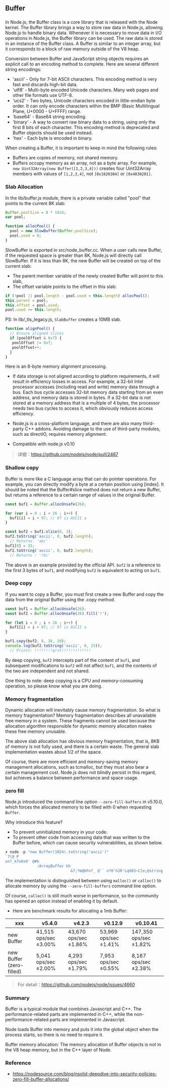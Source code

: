 ## Buffer

### 
In Node.js, the Buffer class is a core library that is released with the Node kernel. The Buffer library brings a way to store raw data in Node.js, allowing Node.js to handle binary data. Whenever it is necessary to move data in I/O operations in Node.js, the Buffer library can be used. The raw data is stored in an instance of the Buffer class. A Buffer is similar to an integer array, but it corresponds to a block of raw memory outside of the V8 heap.

Conversion between Buffer and JavaScript string objects requires an explicit call to an encoding method to complete. Here are several different string encodings:

- 'ascii' - Only for 7-bit ASCII characters. This encoding method is very fast and discards high-bit data.
- 'utf8' - Multi-byte encoded Unicode characters. Many web pages and other file formats use UTF-8.
- 'ucs2' - Two bytes, Unicode characters encoded in little-endian byte order. It can only encode characters within the BMP (Basic Multilingual Plane, U+0000 - U+FFFF) range.
- 'base64' - Base64 string encoding.
- 'binary' - A way to convert raw binary data to a string, using only the first 8 bits of each character. This encoding method is deprecated and Buffer objects should be used instead.
- 'hex' - Each byte is encoded in binary.


When creating a Buffer, it is important to keep in mind the following rules:
- Buffers are copies of memory, not shared memory.
- Buffers occupy memory as an array, not as a byte array. For example, `new Uint32Array(new Buffer([1,2,3,4]))` creates four Uint32Array members with values of `[1,2,3,4]`, not `[0x1020304]` or `[0x4030201]`.





### Slab Allocation
In the lib/buffer.js module, there is a private variable called "pool" that points to the current 8K slab:


```js
Buffer.poolSize = 8 * 1024;
var pool;

function allocPool() {
  pool = new SlowBuffer(Buffer.poolSize);
  pool.used = 0;
}
```
SlowBuffer is exported in src/node_buffer.cc. When a user calls new Buffer, if the requested space is greater than 8K, Node.js will directly call SlowBuffer. If it is less than 8K, the new Buffer will be created on top of the current slab:

- The parent member variable of the newly created Buffer will point to this slab,
- The offset variable points to the offset in this slab:

```js
if (!pool || pool.length - pool.used < this.length) allocPool();
this.parent = pool;
this.offset = pool.used;
pool.used += this.length;
```

PS: In lib/_tls_legacy.js, `SlabBuffer` creates a 10MB slab.

```js
function alignPool() {
  // Ensure aligned slices
  if (poolOffset & 0x7) {
   poolOffset |= 0x7;
   poolOffset++;
  }
}
```
Here is an 8-byte memory alignment processing.
* If data storage is not aligned according to platform requirements, it will result in efficiency losses in access. For example, a 32-bit Intel processor accesses (including read and write) memory data through a bus. Each bus cycle accesses 32-bit memory data starting from an even address, and memory data is stored in bytes. If a 32-bit data is not stored at a memory address that is a multiple of 4 bytes, the processor needs two bus cycles to access it, which obviously reduces access efficiency.

* Node.js is a cross-platform language, and there are also many third-party C++ addons. Avoiding damage to the use of third-party modules, such as directIO, requires memory alignment.

* Compatible with node.js v0.10

> 详细：https://github.com/nodejs/node/pull/2487

### Shallow copy
Buffer is more like a C language array that can do pointer operations. For example, you can directly modify a byte at a certain position using [index].
It should be noted that the Buffer#slice method does not return a new Buffer, but returns a reference to a certain range of values in the original Buffer.
```js
const buf1 = Buffer.allocUnsafe(26);

for (var i = 0 ; i < 26 ; i++) {
  buf1[i] = i + 97; // 97 is ASCII a
}

const buf2 = buf1.slice(0, 3);
buf2.toString('ascii', 0, buf2.length);
  // Returns: 'abc'
buf1[0] = 33;
buf2.toString('ascii', 0, buf2.length);
  // Returns : '!bc'

```

The above is an example provided by the official API. `buf2` is a reference to the first 3 bytes of `buf1`, and modifying `buf2` is equivalent to acting on `buf1`.


### Deep copy
If you want to copy a Buffer, you must first create a new Buffer and copy the data from the original Buffer using the .copy method.

```js
const buf1 = Buffer.allocUnsafe(26);
const buf2 = Buffer.allocUnsafe(26).fill('!');

for (let i = 0 ; i < 26 ; i++) {
  buf1[i] = i + 97; // 97 is ASCII a
}

buf1.copy(buf2, 8, 16, 20);
console.log(buf2.toString('ascii', 0, 25));
  // Prints: !!!!!!!!qrst!!!!!!!!!!!!!
```

By deep copying, `buf2` intercepts part of the content of `buf1`, and subsequent modifications to `buf2` will not affect `buf1`, and the contents of the two are independent and not shared.

One thing to note: deep copying is a CPU and memory-consuming operation, so please know what you are doing.


### Memory fragmentation

Dynamic allocation will inevitably cause memory fragmentation. So what is memory fragmentation?
Memory fragmentation describes all unavailable free memory in a system. These fragments cannot be used because the allocation algorithm responsible for dynamic memory allocation makes these free memory unusable.

The above slab allocation has obvious memory fragmentation, that is, 8KB of memory is not fully used, and there is a certain waste. The general slab implementation wastes about 1/2 of the space.

Of course, there are more efficient and memory-saving memory management allocations, such as tcmalloc, but they must also bear a certain management cost. Node.js does not blindly persist in this regard, but achieves a balance between performance and space usage.

### zero fill

Node.js introduced the command line option `--zero-fill-buffers` in v5.10.0, which forces the allocated memory to be filled with 0 when requesting `Buffer`.

Why introduce this feature?

- To prevent uninitialized memory in your code.
- To prevent other code from accessing data that was written to the Buffer before, which can cause security vulnerabilities, as shown below.

```js
✗ node -p "new Buffer(1024).toString('ascii')"
`7(@ P
xn?_k7x0x0' @#k
              :ArrayBuffer kh
                             &7;?m@bFn?_ @`` n?0'h2R'Lq083~C[e;@string k (R!~!H3kl
 ```

The implementation is distinguished between using `malloc()` or `calloc()` to allocate memory by using the `--zero-fill-buffers` command line option.

Of course, `calloc()` is still much worse in performance, so the community has opened an option instead of enabling it by default.

* Here are benchmark results for allocating a 1mb Buffer:




 xxx | v5.4.0	| v4.2.3 |	v0.12.9	| v0.10.41
 --- | --------  | -------| ---------|---------
new Buffer | 41,515 ops/sec ±3.00% | 43,670 ops/sec ±1.86% | 53,969 ops/sec ±1.41% | 147,350 ops/sec ±1.82% 
new Buffer (zero-filled) | 5,041 ops/sec ±2.00% | 4,293 ops/sec ±1.79% | 7,953 ops/sec ±0.55% | 8,167 ops/sec ±2.38% 



> For detail：https://github.com/nodejs/node/issues/4660 

### Summary
Buffer is a typical module that combines Javascript and C++. The performance-related parts are implemented in C++, while the non-performance-related parts are implemented in Javascript.

Node loads Buffer into memory and puts it into the global object when the process starts, so there is no need to require it.

Buffer memory allocation: The memory allocation of Buffer objects is not in the V8 heap memory, but in the C++ layer of Node.

### Reference
* https://nodesource.com/blog/nsolid-deepdive-into-security-policies-zero-fill-buffer-allocations/

